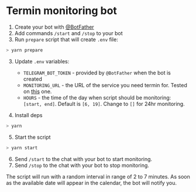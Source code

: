 # Termin monitoring bot 

1. Create your bot with [@BotFather](https://t.me/BotFather)
2. Add commands `/start` and `/stop` to your bot
3. Run `prepare` script that will create `.env` file:
```bash
> yarn prepare 
```
3. Update `.env` variables:
   - `TELEGRAM_BOT_TOKEN` - provided by `@BotFather` when the bot is created
   - `MONITORING_URL` - the URL of the service you need termin for. Tested on [this](https://service.berlin.de/dienstleistung/120691/en/) one.
   - `HOURS` - the time of the day when script should be monitoring: `[start, end]`. Default is `[6, 19]`. Change to `[]` for 24hr monitoring. 

4. Install deps
```bash
> yarn 
```

5. Start the script
```bash
> yarn start 
```

6. Send `/start` to the chat with your bot to start monitoring.
7. Send `/stop` to the chat with your bot to stop monitoring.

The script will run with a random interval in range of 2 to 7 minutes. As soon as the available date will appear in the calendar, the bot will notify you.
